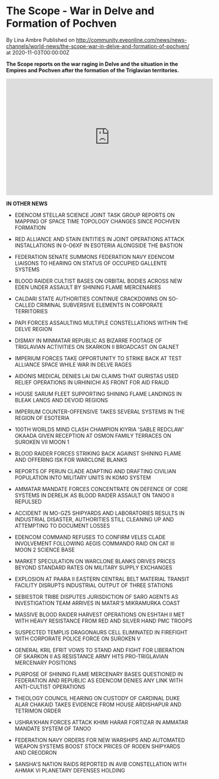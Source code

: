 # The Scope - War in Delve and Formation of Pochven
By Lina Ambre
Published on http://community.eveonline.com/news/news-channels/world-news/the-scope-war-in-delve-and-formation-of-pochven/ at 2020-11-03T00:00:00Z

 **The Scope reports on the war raging in Delve and the situation in the Empires and Pochven after the formation of the Triglavian territories.**

<iframe allow="accelerometer; autoplay; clipboard-write; encrypted-media; gyroscope; picture-in-picture" allowfullscreen="" frameborder="0" height="315" src="https://www.youtube.com/embed/ygydAY22RYE" width="560"></iframe>

**IN OTHER NEWS**

- EDENCOM STELLAR SCIENCE JOINT TASK GROUP REPORTS ON MAPPING OF SPACE TIME TOPOLOGY CHANGES SINCE POCHVEN FORMATION

- RED ALLIANCE AND STAIN ENTITIES IN JOINT OPERATIONS ATTACK INSTALLATIONS IN 0-O6XF IN ESOTERIA ALONGSIDE THE BASTION

- FEDERATION SENATE SUMMONS FEDERATION NAVY EDENCOM LIAISONS TO HEARING ON STATUS OF OCCUPIED GALLENTE SYSTEMS

- BLOOD RAIDER CULTIST BASES ON ORBITAL BODIES ACROSS NEW EDEN UNDER ASSAULT BY SHINING FLAME MERCENARIES

- CALDARI STATE AUTHORITIES CONTINUE CRACKDOWNS ON SO-CALLED CRIMINAL SUBVERSIVE ELEMENTS IN CORPORATE TERRITORIES

- PAPI FORCES ASSAULTING MULTIPLE CONSTELLATIONS WITHIN THE DELVE REGION

- DISMAY IN MINMATAR REPUBLIC AS BIZARRE FOOTAGE OF TRIGLAVIAN ACTIVITIES ON SKARKON II BROADCAST ON GALNET

- IMPERIUM FORCES TAKE OPPORTUNITY TO STRIKE BACK AT TEST ALLIANCE SPACE WHILE WAR IN DELVE RAGES

- AIDONIS MEDICAL DENIES LAI DAI CLAIMS THAT GURISTAS USED RELIEF OPERATIONS IN URHINICHI AS FRONT FOR AID FRAUD

- HOUSE SARUM FLEET SUPPORTING SHINING FLAME LANDINGS IN BLEAK LANDS AND DEVOID REGIONS

- IMPERIUM COUNTER-OFFENSIVE TAKES SEVERAL SYSTEMS IN THE REGION OF ESOTERIA

- 100TH WORLDS MIND CLASH CHAMPION KIYRIA 'SABLE REDCLAW' OKAADA GIVEN RECEPTION AT OSMON FAMILY TERRACES ON SUROKEN VII MOON 1

- BLOOD RAIDER FORCES STRIKING BACK AGAINST SHINING FLAME AND OFFERING ISK FOR WARCLONE BLANKS

- REPORTS OF PERUN CLADE ADAPTING AND DRAFTING CIVILIAN POPULATION INTO MILITARY UNITS IN KOMO SYSTEM

- AMMATAR MANDATE FORCES CONCENTRATE ON DEFENCE OF CORE SYSTEMS IN DERELIK AS BLOOD RAIDER ASSAULT ON TANOO II REPULSED

- ACCIDENT IN MO-GZ5 SHIPYARDS AND LABORATORIES RESULTS IN INDUSTRIAL DISASTER, AUTHORITIES STILL CLEANING UP AND ATTEMPTING TO DOCUMENT LOSSES

- EDENCOM COMMAND REFUSES TO CONFIRM VELES CLADE INVOLVEMENT FOLLOWING AEGIS COMMANDO RAID ON CAT III MOON 2 SCIENCE BASE

- MARKET SPECULATION ON WARCLONE BLANKS DRIVES PRICES BEYOND STANDARD RATES ON MILITARY SUPPLY EXCHANGES

- EXPLOSION AT PAARA II EASTERN CENTRAL BELT MATERIAL TRANSIT FACILITY DISRUPTS INDUSTRIAL OUTPUT OF THREE STATIONS

- SEBIESTOR TRIBE DISPUTES JURISDICTION OF SARO AGENTS AS INVESTIGATION TEAM ARRIVES IN MATAR'S MIKRAMURKA COAST

- MASSIVE BLOOD RAIDER HARVEST OPERATIONS ON ESHTAH II MET WITH HEAVY RESISTANCE FROM RED AND SILVER HAND PMC TROOPS

- SUSPECTED TEMPLIS DRAGONAURS CELL ELIMINATED IN FIREFIGHT WITH CORPORATE POLICE FORCE ON SUROKEN V

- GENERAL KRIL EFRIT VOWS TO STAND AND FIGHT FOR LIBERATION OF SKARKON II AS RESISTANCE ARMY HITS PRO-TRIGLAVIAN MERCENARY POSITIONS

- PURPOSE OF SHINING FLAME MERCENARY BASES QUESTIONED IN FEDERATION AND REPUBLIC AS EDENCOM DENIES ANY LINK WITH ANTI-CULTIST OPERATIONS

- THEOLOGY COUNCIL HEARING ON CUSTODY OF CARDINAL DUKE ALAR CHAKAID TAKES EVIDENCE FROM HOUSE ARDISHAPUR AND TETRIMON ORDER

- USHRA'KHAN FORCES ATTACK KHIMI HARAR FORTIZAR IN AMMATAR MANDATE SYSTEM OF TANOO

- FEDERATION NAVY ORDERS FOR NEW WARSHIPS AND AUTOMATED WEAPON SYSTEMS BOOST STOCK PRICES OF RODEN SHIPYARDS AND CREODRON

- SANSHA'S NATION RAIDS REPORTED IN AVIB CONSTELLATION WITH AHMAK VI PLANETARY DEFENSES HOLDING

&nbsp;

